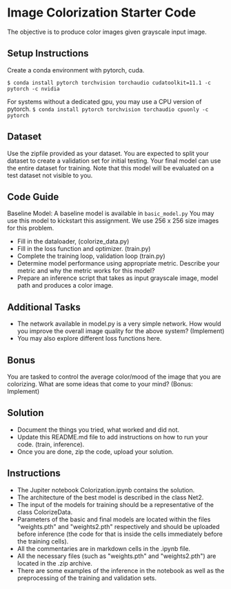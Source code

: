 # Image Colorization Starter Code
The objective is to produce color images given grayscale input image. 

## Setup Instructions
Create a conda environment with pytorch, cuda. 

`$ conda install pytorch torchvision torchaudio cudatoolkit=11.1 -c pytorch -c nvidia`

For systems without a dedicated gpu, you may use a CPU version of pytorch.
`$ conda install pytorch torchvision torchaudio cpuonly -c pytorch`

## Dataset
Use the zipfile provided as your dataset. You are expected to split your dataset to create a validation set for initial testing. Your final model can use the entire dataset for training. Note that this model will be evaluated on a test dataset not visible to you.

## Code Guide
Baseline Model: A baseline model is available in `basic_model.py` You may use this model to kickstart this assignment. We use 256 x 256 size images for this problem.
-	Fill in the dataloader, (colorize_data.py)
-	Fill in the loss function and optimizer. (train.py)
-	Complete the training loop, validation loop (train.py)
-	Determine model performance using appropriate metric. Describe your metric and why the metric works for this model? 
- Prepare an inference script that takes as input grayscale image, model path and produces a color image. 

## Additional Tasks 
- The network available in model.py is a very simple network. How would you improve the overall image quality for the above system? (Implement)
- You may also explore different loss functions here.

## Bonus
You are tasked to control the average color/mood of the image that you are colorizing. What are some ideas that come to your mind? (Bonus: Implement)

## Solution
- Document the things you tried, what worked and did not. 
- Update this README.md file to add instructions on how to run your code. (train, inference). 
- Once you are done, zip the code, upload your solution.  

## Instructions
- The Jupiter notebook Colorization.ipynb contains the solution.
- The architecture of the best model is described in the class Net2.
- The input of the models for training should be a representative of the class ColorizeData.
- Parameters of the basic and final models are located within the files "weights.pth" and "weights2.pth" respectively and should be uploaded before inference (the code for that is inside the cells immediately before the training cells).
- All the commentaries are in markdown cells in the .ipynb file.
- All the necessary files (such as "weights.pth" and "weights2.pth") are located in the .zip archive.
- There are some examples of the inference in the notebook as well as the preprocessing of the training and validation sets.
